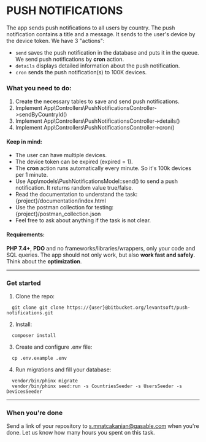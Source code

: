 # PUSH NOTIFICATIONS

The app sends push notifications to all users by country. The push notification contains a title and a message. It sends to the user's device by the device token. 
We have 3 "actions":
- ``send`` saves the push notification in the database and puts it in the queue. We send push notifications by **cron** action.
- ``details`` displays detailed information about the push notification.
- ``cron`` sends the push notification(s) to 100K devices.

### What you need to do:
1. Create the necessary tables to save and send push notifications.
2. Implement App\Controllers\PushNotificationsController->sendByCountryId()
3. Implement App\Controllers\PushNotificationsController->details()
4. Implement App\Controllers\PushNotificationsController->cron()

#### Keep in mind:
- The user can have multiple devices.
- The device token can be expired (expired = 1).
- The **cron** action runs automatically every minute. So it's 100k devices per 1 minute.
- Use App\models\PushNotificationsModel::send() to send a push notification. It returns random value true/false.
- Read the documentation to understand the task: {project}/documentation/index.html
- Use the postman collection for testing: {project}/postman_collection.json
- Feel free to ask about anything if the task is not clear.

#### Requirements:
**PHP 7.4+**, **PDO** and no frameworks/libraries/wrappers, only your code and SQL queries.
The app should not only work, but also **work fast and safely**. Think about the **optimization**.

---

### Get started
1. Clone the repo: 
```
  git clone git clone https://{user}@bitbucket.org/levantsoft/push-notifications.git
```
2. Install:
```
  composer install
```
3. Create and configure .env file:
```
  cp .env.example .env
```
4. Run migrations and fill your database:
```
  vendor/bin/phinx migrate
  vendor/bin/phinx seed:run -s CountriesSeeder -s UsersSeeder -s DevicesSeeder
```

--- 

### When you're done
Send a link of your repository to s.mnatcakanian@gasable.com when you're done. Let us know how many hours you spent on this task.
